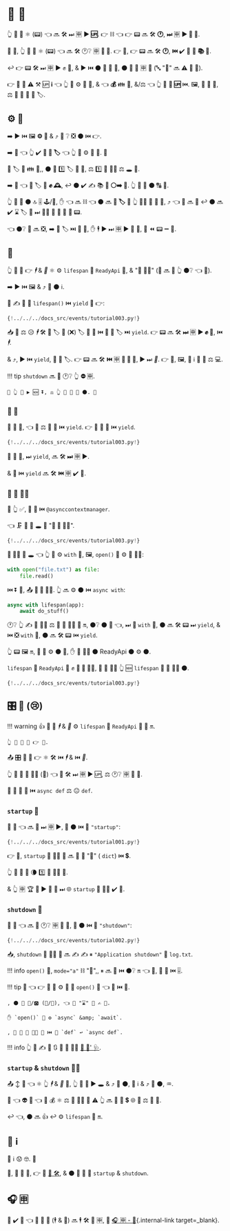 # 🔆 🎉

👆 💪 🔬 ⚛ (📟) 👈 🔜 🛠️ ⏭ 🈸 **▶️ 🆙**. 👉 ⛓ 👈 👉 📟 🔜 🛠️ **🕐**, **⏭** 🈸 **▶️ 📨 📨**.

🎏 🌌, 👆 💪 🔬 ⚛ (📟) 👈 🔜 🛠️ 🕐❔ 🈸 **🤫 🔽**. 👉 💼, 👉 📟 🔜 🛠️ **🕐**, **⏮️** ✔️ 🍵 🎲 **📚 📨**.

↩️ 👉 📟 🛠️ ⏭ 🈸 **▶️** ✊ 📨, &amp; ▶️️ ⏮️ ⚫️ **🏁** 🚚 📨, ⚫️ 📔 🎂 🈸 **🔆** (🔤 "🔆" 🔜 ⚠ 🥈 👶).

👉 💪 📶 ⚠ ⚒ 🆙 **ℹ** 👈 👆 💪 ⚙️ 🎂 📱, &amp; 👈 **💰** 👪 📨, &amp;/⚖️ 👈 👆 💪 **🧹 🆙** ⏮️. 🖼, 💽 🔗 🎱, ⚖️ 🚚 🔗 🎰 🏫 🏷.

## ⚙️ 💼

➡️ ▶️ ⏮️ 🖼 **⚙️ 💼** &amp; ⤴️ 👀 ❔ ❎ ⚫️ ⏮️ 👉.

➡️ 🌈 👈 👆 ✔️ **🎰 🏫 🏷** 👈 👆 💚 ⚙️ 🍵 📨. 👶

🎏 🏷 🔗 👪 📨,, ⚫️ 🚫 1️⃣ 🏷 📍 📨, ⚖️ 1️⃣ 📍 👩‍💻 ⚖️ 🕳 🎏.

➡️ 🌈 👈 🚚 🏷 💪 **✊ 🕰**, ↩️ ⚫️ ✔️ ✍ 📚 **💽 ⚪️➡️ 💾**. 👆 🚫 💚 ⚫️ 🔠 📨.

👆 💪 📐 ⚫️ 🔝 🎚 🕹/📁, ✋️ 👈 🔜 ⛓ 👈 ⚫️ 🔜 **📐 🏷** 🚥 👆 🏃‍♂ 🙅 🏧 💯, ⤴️ 👈 💯 🔜 **🐌** ↩️ ⚫️ 🔜 ✔️ ⌛ 🏷 📐 ⏭ 💆‍♂ 💪 🏃 🔬 🍕 📟.

👈 ⚫️❔ 👥 🔜 ❎, ➡️ 📐 🏷 ⏭ 📨 🍵, ✋️ 🕴 ▶️️ ⏭ 🈸 ▶️ 📨 📨, 🚫 ⏪ 📟 ➖ 📐.

## 🔆

👆 💪 🔬 👉 *🕴* &amp; *🤫* ⚛ ⚙️ `lifespan` 🔢 `ReadyApi` 📱, &amp; "🔑 👨‍💼" (👤 🔜 🎦 👆 ⚫️❔ 👈 🥈).

➡️ ▶️ ⏮️ 🖼 &amp; ⤴️ 👀 ⚫️ ℹ.

👥 ✍ 🔁 🔢 `lifespan()` ⏮️ `yield` 💖 👉:

```Python hl_lines="16  19"
{!../../../docs_src/events/tutorial003.py!}
```

📥 👥 ⚖ 😥 *🕴* 🛠️ 🚚 🏷 🚮 (❌) 🏷 🔢 📖 ⏮️ 🎰 🏫 🏷 ⏭ `yield`. 👉 📟 🔜 🛠️ **⏭** 🈸 **▶️ ✊ 📨**, ⏮️ *🕴*.

&amp; ⤴️, ▶️️ ⏮️ `yield`, 👥 🚚 🏷. 👉 📟 🔜 🛠️ **⏮️** 🈸 **🏁 🚚 📨**, ▶️️ ⏭ *🤫*. 👉 💪, 🖼, 🚀 ℹ 💖 💾 ⚖️ 💻.

!!! tip
     `shutdown` 🔜 🔨 🕐❔ 👆 **⛔️** 🈸.

    🎲 👆 💪 ▶️ 🆕 ⏬, ⚖️ 👆 🤚 🎡 🏃 ⚫️. 🤷

### 🔆 🔢

🥇 👜 👀, 👈 👥 ⚖ 🔁 🔢 ⏮️ `yield`. 👉 📶 🎏 🔗 ⏮️ `yield`.

```Python hl_lines="14-19"
{!../../../docs_src/events/tutorial003.py!}
```

🥇 🍕 🔢, ⏭ `yield`, 🔜 🛠️ **⏭** 🈸 ▶️.

&amp; 🍕 ⏮️ `yield` 🔜 🛠️ **⏮️** 🈸 ✔️ 🏁.

### 🔁 🔑 👨‍💼

🚥 👆 ✅, 🔢 🎀 ⏮️ `@asynccontextmanager`.

👈 🗜 🔢 🔘 🕳 🤙 "**🔁 🔑 👨‍💼**".

```Python hl_lines="1  13"
{!../../../docs_src/events/tutorial003.py!}
```

**🔑 👨‍💼** 🐍 🕳 👈 👆 💪 ⚙️ `with` 📄, 🖼, `open()` 💪 ⚙️ 🔑 👨‍💼:

```Python
with open("file.txt") as file:
    file.read()
```

⏮️ ⏬ 🐍, 📤 **🔁 🔑 👨‍💼**. 👆 🔜 ⚙️ ⚫️ ⏮️ `async with`:

```Python
async with lifespan(app):
    await do_stuff()
```

🕐❔ 👆 ✍ 🔑 👨‍💼 ⚖️ 🔁 🔑 👨‍💼 💖 🔛, ⚫️❔ ⚫️ 🔨 👈, ⏭ 🛬 `with` 🍫, ⚫️ 🔜 🛠️ 📟 ⏭ `yield`, &amp; ⏮️ ❎ `with` 🍫, ⚫️ 🔜 🛠️ 📟 ⏮️ `yield`.

👆 📟 🖼 🔛, 👥 🚫 ⚙️ ⚫️ 🔗, ✋️ 👥 🚶‍♀️ ⚫️ ReadyApi ⚫️ ⚙️ ⚫️.

`lifespan` 🔢 `ReadyApi` 📱 ✊ **🔁 🔑 👨‍💼**, 👥 💪 🚶‍♀️ 👆 🆕 `lifespan` 🔁 🔑 👨‍💼 ⚫️.

```Python hl_lines="22"
{!../../../docs_src/events/tutorial003.py!}
```

## 🎛 🎉 (😢)

!!! warning
    👍 🌌 🍵 *🕴* &amp; *🤫* ⚙️ `lifespan` 🔢 `ReadyApi` 📱 🔬 🔛.

    👆 💪 🎲 🚶 👉 🍕.

📤 🎛 🌌 🔬 👉 ⚛ 🛠️ ⏮️ *🕴* &amp; ⏮️ *🤫*.

👆 💪 🔬 🎉 🐕‍🦺 (🔢) 👈 💪 🛠️ ⏭ 🈸 ▶️ 🆙, ⚖️ 🕐❔ 🈸 🤫 🔽.

👫 🔢 💪 📣 ⏮️ `async def` ⚖️ 😐 `def`.

### `startup` 🎉

🚮 🔢 👈 🔜 🏃 ⏭ 🈸 ▶️, 📣 ⚫️ ⏮️ 🎉 `"startup"`:

```Python hl_lines="8"
{!../../../docs_src/events/tutorial001.py!}
```

👉 💼, `startup` 🎉 🐕‍🦺 🔢 🔜 🔢 🏬 "💽" ( `dict`) ⏮️ 💲.

👆 💪 🚮 🌅 🌘 1️⃣ 🎉 🐕‍🦺 🔢.

&amp; 👆 🈸 🏆 🚫 ▶️ 📨 📨 ⏭ 🌐 `startup` 🎉 🐕‍🦺 ✔️ 🏁.

### `shutdown` 🎉

🚮 🔢 👈 🔜 🏃 🕐❔ 🈸 🤫 🔽, 📣 ⚫️ ⏮️ 🎉 `"shutdown"`:

```Python hl_lines="6"
{!../../../docs_src/events/tutorial002.py!}
```

📥, `shutdown` 🎉 🐕‍🦺 🔢 🔜 ✍ ✍ ⏸ `"Application shutdown"` 📁 `log.txt`.

!!! info
     `open()` 🔢, `mode="a"` ⛓ "🎻",, ⏸ 🔜 🚮 ⏮️ ⚫️❔ 🔛 👈 📁, 🍵 📁 ⏮️ 🎚.

!!! tip
    👀 👈 👉 💼 👥 ⚙️ 🐩 🐍 `open()` 🔢 👈 🔗 ⏮️ 📁.

    , ⚫️ 🔌 👤/🅾 (🔢/🔢), 👈 🚚 "⌛" 👜 ✍ 💾.

    ✋️ `open()` 🚫 ⚙️ `async` &amp; `await`.

    , 👥 📣 🎉 🐕‍🦺 🔢 ⏮️ 🐩 `def` ↩️ `async def`.

!!! info
    👆 💪 ✍ 🌅 🔃 👫 🎉 🐕‍🦺 <a href="https://www.starlette.io/events/" class="external-link" target="_blank">💃 🎉' 🩺</a>.

### `startup` &amp; `shutdown` 👯‍♂️

📤 ↕ 🤞 👈 ⚛ 👆 *🕴* &amp; *🤫* 🔗, 👆 💪 💚 ▶️ 🕳 &amp; ⤴️ 🏁 ⚫️, 📎 ℹ &amp; ⤴️ 🚀 ⚫️, ♒️.

🔨 👈 👽 🔢 👈 🚫 💰 ⚛ ⚖️ 🔢 👯‍♂️ 🌅 ⚠ 👆 🔜 💪 🏪 💲 🌐 🔢 ⚖️ 🎏 🎱.

↩️ 👈, ⚫️ 🔜 👍 ↩️ ⚙️ `lifespan` 🔬 🔛.

## 📡 ℹ

📡 ℹ 😟 🤓. 👶

🔘, 🔫 📡 🔧, 👉 🍕 <a href="https://asgi.readthedocs.io/en/latest/specs/lifespan.html" class="external-link" target="_blank">🔆 🛠️</a>, &amp; ⚫️ 🔬 🎉 🤙 `startup` &amp; `shutdown`.

## 🎧 🈸

👶 ✔️ 🤯 👈 👫 🔆 🎉 (🕴 &amp; 🤫) 🔜 🕴 🛠️ 👑 🈸, 🚫 [🎧 🈸 - 🗻](./sub-applications.md){.internal-link target=_blank}.
